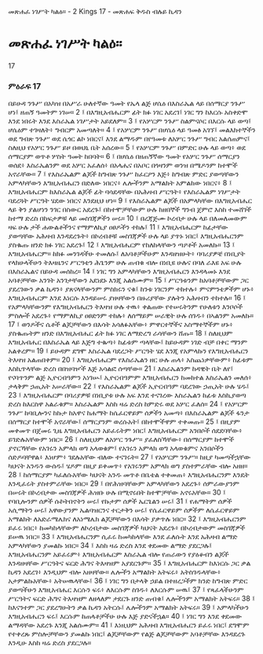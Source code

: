 ﻿
 መጽሐፈ ነገሥት ካልዕ። - 2 Kings 17 - መጽሐፍ ቅዱስ ብሉይ ኪዳን
# መጽሐፈ ነገሥት ካልዕ።
17
### ምዕራፍ 17
በይሁዳ ንጉሥ በአካዝ በአሥራ ሁለተኛው ዓመት የኤላ ልጅ ሆሴዕ በእስራኤል ላይ በሰማርያ ንጉሥ ሆነ፤ ዘጠኝ ዓመትም ነገሠ።
2 ፤ በእግዚአብሔርም ፊት ክፉ ነገር አደረገ፤ ነገር ግን ከእርሱ አስቀድሞ እንደ ነበሩት እንደ እስራኤል ነገሥታት አይደለም።
3 ፤ የአሦርም ንጉሥ ስልምናሶር በእርሱ ላይ ወጣ፤ ሆሴዕም ተገዛለት፥ ግብርም አመጣለት።
4 ፤ የአሦርም ንጉሥ በሆሴዕ ላይ ዓመፅ አገኘ፤ መልእክተኞችን ወደ ግብጽ ንጉሥ ወደ ሴጎር ልኮ ነበርና፤ እንደ ልማዱም በየዓመቱ ለአሦር ንጉሥ ግብር አልሰጠምና፤ ስለዚህ የአሦር ንጉሥ ይዞ በወህኒ ቤት አሰረው።
5 ፤ የአሦርም ንጉሥ በምድር ሁሉ ላይ ወጣ፥ ወደ ሰማርያም ወጥቶ ሦስት ዓመት ከበባት።
6 ፤ በሆሴዕ በዘጠኝኛው ዓመት የአሦር ንጉሥ ሰማርያን ወሰደ፥ እስራኤልንም ወደ አሦር አፈለሰ፥ በአላሔና በአቦር በጎዛንም ወንዝ በሜዶንም ከተሞች አኖራቸው።
7 ፤ የእስራኤልም ልጆች ከግብጽ ንጉሥ ከፈርዖን እጅ፥ ከግብጽ ምድር ያወጣቸውን አምላካቸውን እግዚአብሔርን በድለው ነበርና፥ ሌሎችንም አማልክት አምልከው ነበርና፥
8 ፤ እግዚአብሔርም ከእስራኤል ልጆች ፊት ባሳደዳቸው በአሕዛብ ሥርዓት፥ የእስራኤልም ነገሥታት ባደረጓት ሥርዓት ሄደው ነበርና እንደዚህ ሆነ።
9 ፤ የእስራኤልም ልጆች በአምላካቸው በእግዚአብሔር ላይ ቅን ያልሆነን ንገር በስውር አደረጉ፤ በከተሞቻቸውም ሁሉ ከዘበኞች ግንብ ጀምሮ እስከ ተመሸገች ከተማ ድረስ በከፍታዎቹ ላይ መስገጃዎችን ሠሩ።
10 ፤ በረጃጅሙ ኮረብታ ሁሉ ላይ በለመለመውም ዛፍ ሁሉ ታች ሐውልቶችንና የማምለኪያ ዐፀዶችን ተከሉ፤
11 ፤ እግዚአብሔርም ከፊታቸው ያወጣቸው አሕዛብ እንዳደረጉት፥ በኮረብቶቹ መስገጃዎች ሁሉ ላይ ያጥኑ ነበር፤ እግዚአብሔርንም ያስቈጡ ዘንድ ክፉ ነገር አደረጉ፤
12 ፤ እግዚአብሔርም የከለከላቸውን ጣዖቶች አመለኩ።
13 ፤ እግዚአብሔርም። ከክፉ መንገዳችሁ ተመለሱ፤ ለአባቶቻችሁም እንዳዘዝሁት፥ ባባሪያዎቼ በነቢያት የላክሁላችሁን ትእዛዜንና ሥርዓቴን ሕጌንም ሁሉ ጠብቁ ብሎ በነቢዩ ሁሉና በባለ ራእዩ አፍ ሁሉ በእስራኤልና በይሁዳ መሰከረ።
14 ፤ ነገር ግን አምላካቸውን እግዚአብሔርን እንዳላመኑ እንደ አባቶቻቸው አንገት አንገታቸውን አደነደኑ እንጂ አልሰሙም።
15 ፤ ሥርዓቱንም ከአባቶቻቸውም ጋር ያደረገውን ቃል ኪዳን፥ ያጸናላቸውንም ምስክሩን ናቁ፤ ከንቱ ነገርንም ተከተሉ፥ ምናምንቴዎችም ሆኑ፥ እግዚአብሔርም እንደ እነርሱ እንዳይሠሩ ያዘዛቸውን በዙሪያቸው ያሉትን አሕዛብን ተከተሉ።
16 ፤ የአምላካቸውንም የእግዚአብሔርን ትእዛዝ ሁሉ ተዉ፥ ቀልጠው የተሠሩትንም የሁለቱን እንቦሶች ምስሎች አደረጉ፥ የማምለኪያ ዐፀድንም ተከሉ፥ ለሰማይም ሠራዊት ሁሉ ሰገዱ፥ በኣልንም አመለኩ።
17 ፤ ወንዶችና ሴቶች ልጆቻቸውን በእሳት አሳለፉአቸው፥ ምዋርተኞችና አስማተኞችም ሆኑ፥ ያስቈጡትም ዘንድ በእግዚአብሔር ፊት ክፉ ነገር ለማድረግ ራሳቸውን ሸጡ።
18 ፤ ስለዚህም እግዚአብሔር በእስራኤል ላይ እጅግ ተቈጣ፥ ከፊቱም ጣላቸው፤ ከይሁዳም ነገድ ብቻ በቀር ማንም አልቀረም።
19 ፤ ይሁዳም ደግሞ እስራኤል ባደረጋት ሥርዓት ሄደ እንጂ የአምላኩን የእግዚአብሔርን ትእዛዝ አልጠበቀም።
20 ፤ እግዚአብሔርም የእስራኤልን ዘር ሁሉ ጠላ፥ አስጨነቃቸውም፥ ከፊቱም እስኪጥላቸው ድረስ በበዝባዦች እጅ አሳልፎ ሰጣቸው።
21 ፤ እስራኤልንም ከዳዊት ቤት ለየ፤ የናባጥንም ልጅ ኢዮርብዓምን አነገሡ፤ ኢዮርብዓምም እግዚአብሔርን ከመከተል እስራኤልን መለሰ፥ ታላቅም ኃጢአት አሠራቸው።
22 ፤ የእስራኤልም ልጆች ኢዮርብዓም ባደረገው ኃጢአት ሁሉ ሄዱ፤
23 ፤ እግዚአብሔርም በባሪያዎቹ በነቢያቱ ሁሉ አፍ እንደ ተናገረው እስራኤልን ከፊቱ እስኪያወጣ ድረስ ከእርስዋ አልራቁም። እስራኤልም እስከ ዛሬ ድረስ ከምድሩ ወደ አሦር ፈለሰ።
24 ፤ የአሦርም ንጉሥ ከባቢሎንና ከኩታ ከአዋና ከሐማት ከሴፈርዋይም ሰዎችን አመጣ፥ በእስራኤልም ልጆች ፋንታ በሰማርያ ከተሞች አኖራቸው፤ ሰማርያንም ወረሱአት፤ በከተሞችዋም ተቀመጡ።
25 ፤ በዚያም መቀመጥ በጀመሩ ጊዜ እግዚአብሔርን አይፈሩትም ነበር፤ እግዚአብሔርም አንበሶች ሰደደባቸው፥ ይገድሉአቸውም ነበር።
26 ፤ ስለዚህም ለአሦር ንጉሥ። ያፈለስኻቸው፥ በሰማርያም ከተሞች ያኖርኻቸው የአገሩን አምላክ ወግ አላወቁም፤ የአገሩን አምላክ ወግ አላወቁምና አንበሶችን ሰድዶባቸዋል፥ እነሆም፥ ገደሉአቸው ብለው ተናገሩት።
27 ፤ የአሦርም ንጉሥ። ከዚያ ካመጣችኋቸው ካህናት አንዱን ውሰዱ፤ ሄዶም በዚያ ይቀመጥ፥ የአገሩንም አምላክ ወግ ያስተምራቸው ብሎ አዘዘ።
28 ፤ ከሰማርያም ካፈለሱአቸው ካህናት አንዱ መጥቶ በቤቴል ተቀመጠ፥ እግዚአብሔርንም እንዴት እንዲፈሩት ያስተምራቸው ነበር።
29 ፤ በየሕዝባቸውም አምላካቸውን አደረጉ፥ ሰምራውያንም በሠሩት በኮረብታው መስገጃዎች ሕዝቡ ሁሉ በሚኖሩበት ከተሞቻቸው አኖሩአቸው።
30 ፤ የባቢሎንም ሰዎች ሱኮትበኖትን ሠሩ፤ የኩታም ሰዎች ኤርጌልን ሠሩ፤
31 ፤ የሐማትም ሰዎች አሲማትን ሠሩ፤ አዋውያንም ኤልባዝርንና ተርታቅን ሠሩ፤ የሴፈርዋይም ሰዎችም ለሴፈርዋይም አማልክት ለአድራሜሌክና ለአነሜሌክ ልጆቻቸውን በእሳት ያቃጥሉ ነበር።
32 ፤ እግዚአብሔርንም ይፈሩ ነበር፥ ከመካከላቸውም ለኮረብታው መስገጃዎች ካህናት አደረጉ፥ በኮረብታውም መስገጃዎች ይሠዉ ነበር።
33 ፤ እግዚአብሔርንም ሲፈሩ ከመካከላቸው እንደ ፈለሱት እንደ አሕዛብ ልማድ አምላካቸውን ያመልኩ ነበር።
34 ፤ እስከ ዛሬ ድረስ እንደ ቀደመው ልማድ ያደርጋሉ፤ እግዚአብሔርንም አይፈሩም፥ እግዚአብሔርም እስራኤል ብሎ የጠራውን የያዕቆብን ልጆች እንዳዘዛቸው ሥርዓትና ፍርድ ሕግና ትእዛዝም አያደርጉም።
35 ፤ እግዚአብሔርም ከእነርሱ ጋር ቃል ኪዳን አደረገ፥ እንዲህም ብሎ አዘዛቸው። ሌሎችን አማልክት አትፍሩ፥ አትስገዱላቸው፥ አታምልኩአቸው፥ አትሠዉላቸው፤
36 ፤ ነገር ግን በታላቅ ኃይል በተዘረጋችም ክንድ ከግብጽ ምድር ያወጣችሁን እግዚአብሔር እርሱን ፍሩ፥ ለእርሱም ስገዱ፥ ለእርሱም ሠዉ፤
37 ፤ የጻፈላችሁንም ሥርዓትና ፍርድ ሕግና ትእዛዝም ለዘላለም ታደርጉ ዘንድ ጠብቁ፤ ሌሎችንም አማልክት አትፍሩ።
38 ፤ ከእናንተም ጋር ያደረግሁትን ቃል ኪዳን አትርሱ፤ ሌሎችንም አማልክት አትፍሩ።
39 ፤ አምላካችሁን እግዚአብሔርን ፍሩ፤ እርሱም ከጠላቶቻችሁ ሁሉ እጅ ያድናችኋል።
40 ፤ ነገር ግን እንደ ቀደመው ልማዳቸው አደረጉ እንጂ አልሰሙም።
41 ፤ እነዚህም አሕዛብ እግዚአብሔርን ይፈሩ ነበር፤ ደግሞም የተቀረጹ ምስሎቻቸውን ያመልኩ ነበር፤ ልጆቻቸውም የልጅ ልጆቻቸውም አባቶቻቸው እንዳደረጉ እንዲሁ እስከ ዛሬ ድረስ ያደርጋሉ። 
